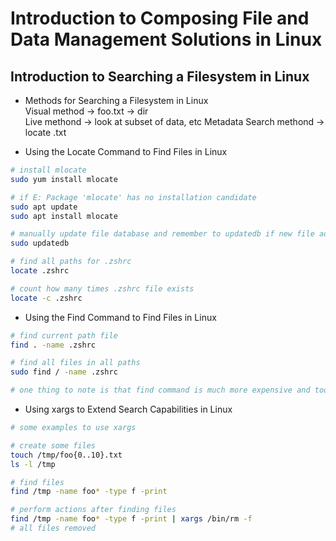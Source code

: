 # Introduction to Composing File and Data Management Solutions in Linux
  
## Introduction to Searching a Filesystem in Linux
- Methods for Searching a Filesystem in Linux  
Visual method -> foo.txt -> dir  
Live methond -> look at subset of data, etc 
Metadata Search methond -> locate .txt
  
- Using the Locate Command to Find Files in Linux
```bash
# install mlocate
sudo yum install mlocate 

# if E: Package 'mlocate' has no installation candidate
sudo apt update
sudo apt install mlocate

# manually update file database and remember to updatedb if new file added
sudo updatedb

# find all paths for .zshrc
locate .zshrc

# count how many times .zshrc file exists
locate -c .zshrc
```
  
- Using the Find Command to Find Files in Linux
```bash
# find current path file 
find . -name .zshrc

# find all files in all paths 
sudo find / -name .zshrc

# one thing to note is that find command is much more expensive and took more time compared to locate command 
```
  
- Using xargs to Extend Search Capabilities in Linux
```bash
# some examples to use xargs

# create some files
touch /tmp/foo{0..10}.txt
ls -l /tmp

# find files 
find /tmp -name foo* -type f -print

# perform actions after finding files
find /tmp -name foo* -type f -print | xargs /bin/rm -f
# all files removed
```

